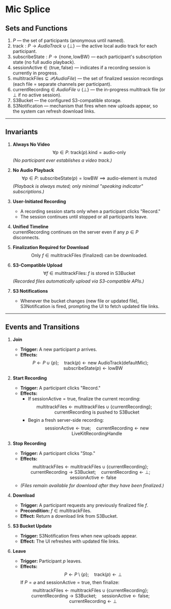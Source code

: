 # Mic Splice

## Sets and Functions

1. $P$ — the set of participants (anonymous until named).  
2. $\mathrm{track}: P \to \mathit{AudioTrack} \cup \{\bot\}$ — the active local audio track for each participant.  
3. $\mathrm{subscribeState}: P \to \{\text{none}, \text{lowBW}\}$ — each participant's subscription state (no full audio playback).  
4. $\mathrm{sessionActive} \in \{\text{true}, \text{false}\}$ — indicates if a recording session is currently in progress.  
5. $\mathrm{multitrackFiles} \subseteq \mathcal{P}(\mathit{AudioFile})$ — the set of finalized session recordings (each file = separate channels per participant).  
6. $\mathrm{currentRecording} \in \mathit{AudioFile} \cup \{\bot\}$ — the in-progress multitrack file (or $\bot$ if no active session).  
7. $\mathrm{S3Bucket}$ — the configured S3-compatible storage.  
8. $\mathrm{S3Notification}$ — mechanism that fires when new uploads appear, so the system can refresh download links.

---

## Invariants

1. **Always No Video**  
   $$
   \forall p \in P:\ \mathrm{track}(p).\mathrm{kind} = \text{audio-only}
   $$
   *(No participant ever establishes a video track.)*  

2. **No Audio Playback**  
   $$
   \forall p \in P:\ \mathrm{subscribeState}(p) = \text{lowBW} \implies \text{audio-element is muted}
   $$
   *(Playback is always muted; only minimal "speaking indicator" subscriptions.)*  

3. **User-Initiated Recording**  
   - A recording session starts only when a participant clicks "Record."
   - The session continues until stopped or all participants leave.

4. **Unified Timeline**  
   $\mathrm{currentRecording}$ continues on the server even if any $p \in P$ disconnects.  

5. **Finalization Required for Download**  
   $$
   \text{Only } f \in \mathrm{multitrackFiles} \text{ (finalized) can be downloaded.}
   $$

6. **S3-Compatible Upload**  
   $$
   \forall f \in \mathrm{multitrackFiles}:\ f \text{ is stored in } \mathrm{S3Bucket}
   $$
   *(Recorded files automatically upload via S3-compatible APIs.)*

7. **S3 Notifications**  
   - Whenever the bucket changes (new file or updated file), $\mathrm{S3Notification}$ is fired, prompting the UI to fetch updated file links.

---

## Events and Transitions

1. **Join**  
   - **Trigger:** A new participant $p$ arrives.  
   - **Effects:**  
     $$
     P \leftarrow P \cup \{p\}; \quad
     \mathrm{track}(p) \leftarrow \text{new AudioTrack}(\text{defaultMic}); \quad
     \mathrm{subscribeState}(p) \leftarrow \text{lowBW}
     $$

2. **Start Recording**  
   - **Trigger:** A participant clicks "Record."  
   - **Effects:**  
     - If $\mathrm{sessionActive} = \text{true}$, finalize the current recording:
       $$
       \mathrm{multitrackFiles} \leftarrow
       \mathrm{multitrackFiles} \cup \{\mathrm{currentRecording}\}; \quad
       \mathrm{currentRecording} \text{ is pushed to } \mathrm{S3Bucket}
       $$
     - Begin a fresh server-side recording:
       $$
       \mathrm{sessionActive} \leftarrow \text{true}; \quad
       \mathrm{currentRecording} \leftarrow \text{new LiveKitRecordingHandle}
       $$

3. **Stop Recording**  
   - **Trigger:** A participant clicks "Stop."  
   - **Effects:**  
     $$
     \mathrm{multitrackFiles} \leftarrow
     \mathrm{multitrackFiles} \cup \{\mathrm{currentRecording}\}; \quad
     \mathrm{currentRecording} \rightarrow \mathrm{S3Bucket}; \quad
     \mathrm{currentRecording} \leftarrow \bot; \quad
     \mathrm{sessionActive} \leftarrow \text{false}
     $$
   - *(Files remain available for download after they have been finalized.)*

4. **Download**  
   - **Trigger:** A participant requests any previously finalized file $f$.  
   - **Precondition:** $f \in \mathrm{multitrackFiles}$.  
   - **Effect:** Return a download link from $\mathrm{S3Bucket}$.

5. **S3 Bucket Update**  
   - **Trigger:** $\mathrm{S3Notification}$ fires when new uploads appear.  
   - **Effect:** The UI refreshes with updated file links.

6. **Leave**  
   - **Trigger:** Participant $p$ leaves.  
   - **Effects:**  
     $$
     P \leftarrow P \setminus \{p\}; \quad
     \mathrm{track}(p) \leftarrow \bot
     $$
     If $P = \varnothing$ and $\mathrm{sessionActive} = \text{true}$, then finalize:
     $$
     \mathrm{multitrackFiles} \leftarrow \mathrm{multitrackFiles}
        \cup \{\mathrm{currentRecording}\}; \quad
     \mathrm{currentRecording} \rightarrow \mathrm{S3Bucket}; \quad
     \mathrm{sessionActive} \leftarrow \text{false}; \quad
     \mathrm{currentRecording} \leftarrow \bot
     $$
